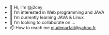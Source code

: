 - 👋 Hi, I’m @j2cey
- 👀 I’m interested in Web programming and JAVA
- 🌱 I’m currently learning JAVA & Linux
- 💞️ I’m looking to collaborate on ...
- 📫 How to reach me njudeparfait@yahoo.fr

<!---
j2cey/j2cey is a ✨ special ✨ repository because its `README.md` (this file) appears on your GitHub profile.
You can click the Preview link to take a look at your changes.
--->
